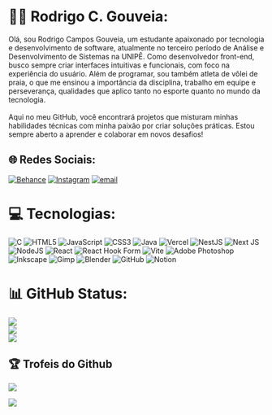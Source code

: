 # 👨‍💻 Rodrigo C. Gouveia:
Olá, sou Rodrigo Campos Gouveia, um estudante apaixonado por tecnologia e desenvolvimento de software, atualmente no terceiro período de Análise e Desenvolvimento de Sistemas na UNIPÊ. Como desenvolvedor front-end, busco sempre criar interfaces intuitivas e funcionais, com foco na experiência do usuário. Além de programar, sou também atleta de vôlei de praia, o que me ensinou a importância da disciplina, trabalho em equipe e perseverança, qualidades que aplico tanto no esporte quanto no mundo da tecnologia.
<br><br>Aqui no meu GitHub, você encontrará projetos que misturam minhas habilidades técnicas com minha paixão por criar soluções práticas. Estou sempre aberto a aprender e colaborar em novos desafios!


## 🌐 Redes Sociais:
[![Behance](https://img.shields.io/badge/Behance-1769ff?logo=behance&logoColor=white)](https://behance.net/rodrigocampos61) [![Instagram](https://img.shields.io/badge/Instagram-%23E4405F.svg?logo=Instagram&logoColor=white)](https://instagram.com/_rcgouveia) [![email](https://img.shields.io/badge/Email-D14836?logo=gmail&logoColor=white)](mailto:rodrigocgouveia17@gmail.com) 

# 💻 Tecnologias:
![C](https://img.shields.io/badge/c-%2300599C.svg?style=for-the-badge&logo=c&logoColor=white) ![HTML5](https://img.shields.io/badge/html5-%23E34F26.svg?style=for-the-badge&logo=html5&logoColor=white) ![JavaScript](https://img.shields.io/badge/javascript-%23323330.svg?style=for-the-badge&logo=javascript&logoColor=%23F7DF1E) ![CSS3](https://img.shields.io/badge/css3-%231572B6.svg?style=for-the-badge&logo=css3&logoColor=white) ![Java](https://img.shields.io/badge/java-%23ED8B00.svg?style=for-the-badge&logo=openjdk&logoColor=white) ![Vercel](https://img.shields.io/badge/vercel-%23000000.svg?style=for-the-badge&logo=vercel&logoColor=white) ![NestJS](https://img.shields.io/badge/nestjs-%23E0234E.svg?style=for-the-badge&logo=nestjs&logoColor=white) ![Next JS](https://img.shields.io/badge/Next-black?style=for-the-badge&logo=next.js&logoColor=white) ![NodeJS](https://img.shields.io/badge/node.js-6DA55F?style=for-the-badge&logo=node.js&logoColor=white) ![React](https://img.shields.io/badge/react-%2320232a.svg?style=for-the-badge&logo=react&logoColor=%2361DAFB) ![React Hook Form](https://img.shields.io/badge/React%20Hook%20Form-%23EC5990.svg?style=for-the-badge&logo=reacthookform&logoColor=white) ![Vite](https://img.shields.io/badge/vite-%23646CFF.svg?style=for-the-badge&logo=vite&logoColor=white) ![Adobe Photoshop](https://img.shields.io/badge/adobe%20photoshop-%2331A8FF.svg?style=for-the-badge&logo=adobe%20photoshop&logoColor=white) ![Inkscape](https://img.shields.io/badge/Inkscape-e0e0e0?style=for-the-badge&logo=inkscape&logoColor=080A13) ![Gimp](https://img.shields.io/badge/Gimp-657D8B?style=for-the-badge&logo=gimp&logoColor=FFFFFF) ![Blender](https://img.shields.io/badge/blender-%23F5792A.svg?style=for-the-badge&logo=blender&logoColor=white) ![GitHub](https://img.shields.io/badge/github-%23121011.svg?style=for-the-badge&logo=github&logoColor=white) ![Notion](https://img.shields.io/badge/Notion-%23000000.svg?style=for-the-badge&logo=notion&logoColor=white)
# 📊 GitHub Status:
![](https://github-readme-stats.vercel.app/api?username=rcgouveia&theme=tokyonight&hide_border=false&include_all_commits=false&count_private=false)<br/>
![](https://nirzak-streak-stats.vercel.app/?user=rcgouveia&theme=tokyonight&hide_border=false)<br/>
![](https://github-readme-stats.vercel.app/api/top-langs/?username=rcgouveia&theme=tokyonight&hide_border=false&include_all_commits=false&count_private=false&layout=compact)

## 🏆 Trofeis do Github
![](https://github-profile-trophy.vercel.app/?username=rcgouveia&theme=tokyonight&no-frame=false&no-bg=false&margin-w=4)


[![](https://visitcount.itsvg.in/api?id=rcgouveia&icon=5&color=11)](https://visitcount.itsvg.in)




          
